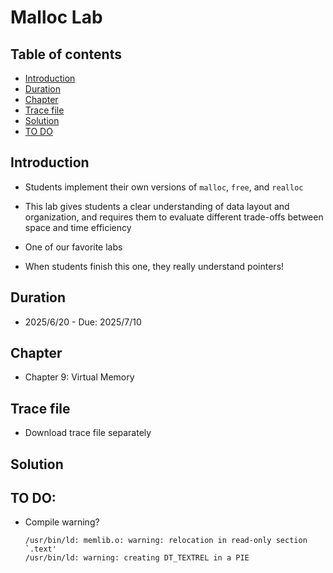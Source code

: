 # Malloc Lab

## Table of contents
- [Introduction](#introduction)
- [Duration](#duration)
- [Chapter](#chapter)
- [Trace file](#trace-file)
- [Solution](#solution)
- [TO DO](#to-do)

## Introduction
- Students implement their own versions of `malloc`, `free`, and `realloc`
- This lab gives students a clear understanding of data layout and organization, and requires them to evaluate different trade-offs between space and time efficiency

- One of our favorite labs

- When students finish this one, they really understand pointers!

## Duration
- 2025/6/20 - Due: 2025/7/10

## Chapter
- Chapter 9: Virtual Memory

## Trace file
- Download trace file separately

## Solution

## TO DO:
- Compile warning?

    ```
    /usr/bin/ld: memlib.o: warning: relocation in read-only section `.text'
    /usr/bin/ld: warning: creating DT_TEXTREL in a PIE
    ```